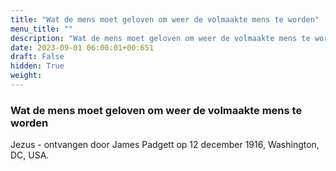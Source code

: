 ```yaml
---
title: "Wat de mens moet geloven om weer de volmaakte mens te worden"
menu_title: ""
description: "Wat de mens moet geloven om weer de volmaakte mens te worden"
date: 2023-09-01 06:00:01+00:651
draft: False
hidden: True
weight:
---
```

### Wat de mens moet geloven om weer de volmaakte mens te worden

Jezus - ontvangen door James Padgett op 12 december 1916, Washington, DC, USA.
